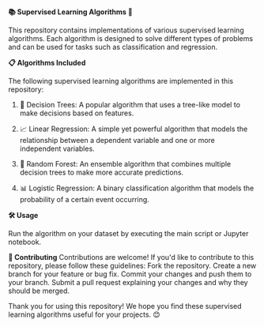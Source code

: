**📚 Supervised Learning Algorithms 🧠**

This repository contains implementations of various supervised learning algorithms. Each algorithm is designed to solve different types of problems and can be used for tasks such as classification and regression.

**📋 Algorithms Included**

The following supervised learning algorithms are implemented in this repository:

  1. 🌳 Decision Trees: A popular algorithm that uses a tree-like model to make decisions based on features.

  2. 📈 Linear Regression: A simple yet powerful algorithm that models the relationship between a dependent variable and one or more independent variables.

  3. 🌿 Random Forest: An ensemble algorithm that combines multiple decision trees to make more accurate predictions.

  4. 📊 Logistic Regression: A binary classification algorithm that models the probability of a certain event occurring.

**🛠️ Usage**

Run the algorithm on your dataset by executing the main script or Jupyter notebook.

**🤝 Contributing**
Contributions are welcome! If you'd like to contribute to this repository, please follow these guidelines:
  Fork the repository.
  Create a new branch for your feature or bug fix.
  Commit your changes and push them to your branch.
  Submit a pull request explaining your changes and why they should be merged.

Thank you for using this repository! We hope you find these supervised learning algorithms useful for your projects. 😊
